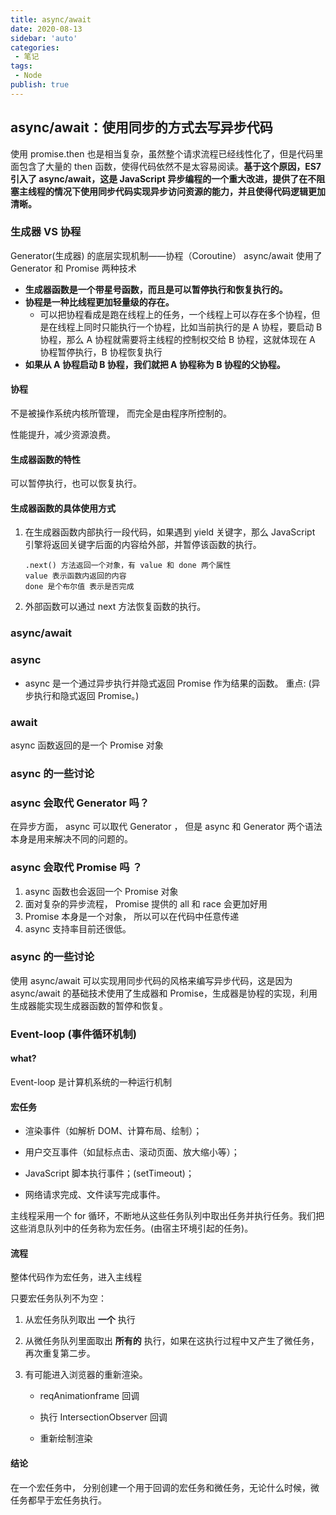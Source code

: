 ```yaml
---
title: async/await
date: 2020-08-13
sidebar: 'auto'
categories:
 - 笔记
tags:
 - Node
publish: true
---
```

##  async/await：使用同步的方式去写异步代码
使用 promise.then 也是相当复杂，虽然整个请求流程已经线性化了，但是代码里面包含了大量的 then 函数，使得代码依然不是太容易阅读。**基于这个原因，ES7 引入了 async/await，这是 JavaScript 异步编程的一个重大改进，提供了在不阻塞主线程的情况下使用同步代码实现异步访问资源的能力，并且使得代码逻辑更加清晰。**

### 生成器 VS 协程

Generator(生成器) 的底层实现机制——协程（Coroutine）
async/await 使用了 Generator 和 Promise 两种技术

- **生成器函数是一个带星号函数，而且是可以暂停执行和恢复执行的。**
- **协程是一种比线程更加轻量级的存在。**
  - 可以把协程看成是跑在线程上的任务，一个线程上可以存在多个协程，但是在线程上同时只能执行一个协程，比如当前执行的是 A 协程，要启动 B 协程，那么 A 协程就需要将主线程的控制权交给 B 协程，这就体现在 A 协程暂停执行，B 协程恢复执行
- **如果从 A 协程启动 B 协程，我们就把 A 协程称为 B 协程的父协程。**

#### 协程

不是被操作系统内核所管理， 而完全是由程序所控制的。

性能提升，减少资源浪费。

#### 生成器函数的特性

可以暂停执行，也可以恢复执行。

#### 生成器函数的具体使用方式

1. 在生成器函数内部执行一段代码，如果遇到 yield 关键字，那么 JavaScript 引擎将返回关键字后面的内容给外部，并暂停该函数的执行。

   ```
   .next() 方法返回一个对象，有 value 和 done 两个属性
   value 表示函数内返回的内容
   done 是个布尔值 表示是否完成
   ```

2. 外部函数可以通过 next 方法恢复函数的执行。

### async/await

### async
- async 是一个通过异步执行并隐式返回 Promise 作为结果的函数。
重点: (异步执行和隐式返回 Promise。)

### await
async 函数返回的是一个 Promise 对象

### async 的一些讨论

### async 会取代 Generator 吗？

在异步方面， async 可以取代 Generator  ， 但是 async 和 Generator  两个语法本身是用来解决不同的问题的。

### async 会取代 Promise 吗 ？

1. async 函数也会返回一个 Promise 对象
2. 面对复杂的异步流程， Promise 提供的 all 和 race 会更加好用
3. Promise 本身是一个对象， 所以可以在代码中任意传递
4. async 支持率目前还很低。

### async 的一些讨论

使用 async/await 可以实现用同步代码的风格来编写异步代码，这是因为 async/await 的基础技术使用了生成器和 Promise，生成器是协程的实现，利用生成器能实现生成器函数的暂停和恢复。

### Event-loop (事件循环机制)

#### what?

Event-loop 是计算机系统的一种运行机制

#### 宏任务

- 渲染事件（如解析 DOM、计算布局、绘制）；

- 用户交互事件（如鼠标点击、滚动页面、放大缩小等）；

- JavaScript 脚本执行事件；(setTimeout)；

- 网络请求完成、文件读写完成事件。

主线程采用一个 for 循环，不断地从这些任务队列中取出任务并执行任务。我们把这些消息队列中的任务称为宏任务。(由宿主环境引起的任务)。

#### 流程

整体代码作为宏任务，进入主线程

只要宏任务队列不为空：

1. 从宏任务队列取出 **一个** 执行

2. 从微任务队列里面取出 **所有的** 执行，如果在这执行过程中又产生了微任务，再次重复第二步。

3. 有可能进入浏览器的重新渲染。

   - reqAnimationframe 回调

   - 执行 IntersectionObserver 回调

   - 重新绘制渲染

#### 结论

在一个宏任务中， 分别创建一个用于回调的宏任务和微任务，无论什么时候，微任务都早于宏任务执行。